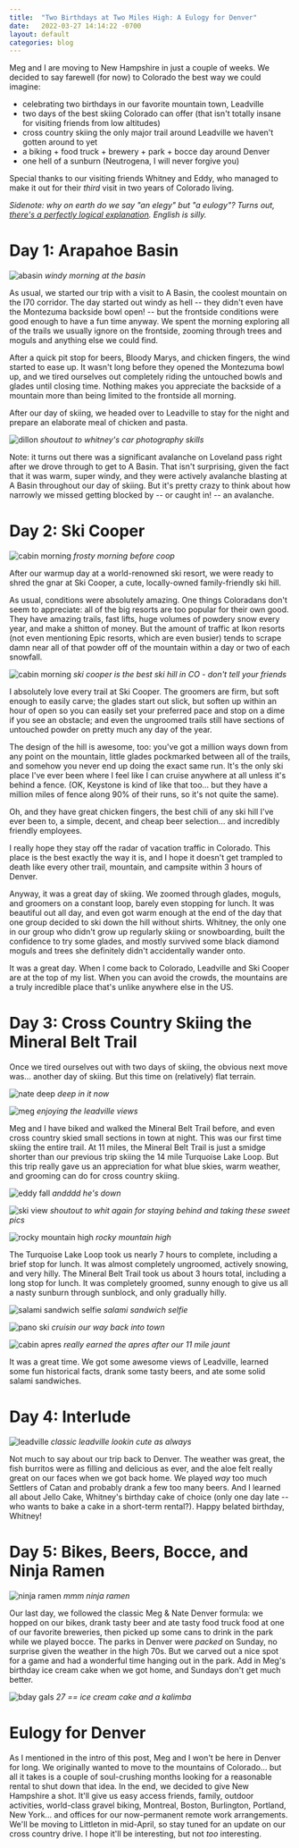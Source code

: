 ```yaml
---
title:  "Two Birthdays at Two Miles High: A Eulogy for Denver"
date:   2022-03-27 14:14:22 -0700
layout: default
categories: blog
---
```


Meg and I are moving to New Hampshire in just a couple of weeks.
We decided to say farewell (for now) to Colorado the best way we
could imagine:

- celebrating two birthdays in our favorite mountain town, Leadville
- two days of the best skiing Colorado can offer (that isn't totally
  insane for visiting friends from low altitudes)
- cross country skiing the only major trail around Leadville we haven't
  gotten around to yet
- a biking + food truck + brewery + park + bocce day around Denver
- one hell of a sunburn (Neutrogena, I will never forgive you)

Special thanks to our visiting friends Whitney and Eddy, who managed
to make it out for their *third* visit in two years of Colorado
living.

*Sidenote: why on earth do we say "an elegy" but "a eulogy"? Turns out,
[there's a perfectly logical explanation](https://www.quora.com/Which-of-the-indefinite-articles-a-or-an-precedes-the-word-eulogy).
English is silly.*

<!-- readmore -->

# Day 1: Arapahoe Basin

![abasin](/../_images/mar_2022_leadville/01_abasin.jpg)
*windy morning at the basin*

As usual, we started our trip with a visit to A Basin, the coolest
mountain on the I70 corridor. The day started out windy as hell --
they didn't even have the Montezuma backside bowl open! --
but the frontside conditions were good enough to have a fun time
anyway. We spent the morning exploring all of the trails we usually
ignore on the frontside, zooming through trees and moguls and anything
else we could find.

After a quick pit stop for beers, Bloody Marys, and chicken fingers,
the wind started to ease up. It wasn't long before they opened the
Montezuma bowl up, and we tired ourselves out completely riding the
untouched bowls and glades until closing time. Nothing makes
you appreciate the backside of a mountain more than being limited to
the frontside all morning.

After our day of skiing, we headed over to Leadville to stay for the
night and prepare an elaborate meal of chicken and pasta.

![dillon](/../_images/mar_2022_leadville/02_dillon.jpg)
*shoutout to whitney's car photography skills*

Note: it turns out there was a significant avalanche on Loveland pass
right after we drove through to get to A Basin. That isn't surprising,
given the fact that it was warm, super windy, and they were actively
avalanche blasting at A Basin throughout our day of skiing. But it's
pretty crazy to think about how narrowly we missed getting blocked by --
or caught in! -- an avalanche.

# Day 2: Ski Cooper

![cabin morning](/../_images/mar_2022_leadville/03_cabin_morning.jpg)
*frosty morning before coop*

After our warmup day at a world-renowned ski resort, we were ready
to shred the gnar at Ski Cooper, a cute, locally-owned family-friendly
ski hill.

As usual, conditions were absolutely amazing. One things Coloradans
don't seem to appreciate: all of the big resorts are too popular for
their own good. They have amazing trails, fast lifts, huge volumes of
powdery snow every year, and make a shitton of money. But the amount
of traffic at Ikon resorts (not even mentioning Epic resorts, which
are even busier) tends to scrape damn near all of that powder off of
the mountain within a day or two of each snowfall.

![cabin morning](/../_images/mar_2022_leadville/04_coop.jpg)
*ski cooper is the best ski hill in CO - don't tell your friends*

I absolutely love every trail at Ski Cooper. The groomers are firm,
but soft enough to easily carve; the glades start out slick, but soften
up within an hour of open so you can easily set your preferred pace and
stop on a dime if you see an obstacle; and even the ungroomed trails
still have sections of untouched powder on pretty much any day of the
year.

The design of the hill is awesome, too: you've got a million ways down
from any point on the mountain, little glades pockmarked between all of
the trails, and somehow you never end up doing the exact same run. It's
the only ski place I've ever been where I feel like I can cruise anywhere
at all unless it's behind a fence. (OK, Keystone is kind of like that too...
but they have a million miles of fence along 90% of their runs, so it's
not quite the same).

Oh, and they have great chicken fingers, the best chili of any ski hill
I've ever been to, a simple, decent, and cheap beer selection... and
incredibly friendly employees.

I really hope they stay off the radar of vacation traffic in Colorado.
This place is the best exactly the way it is, and I hope it doesn't get
trampled to death like every other trail, mountain, and campsite within
3 hours of Denver.

Anyway, it was a great day of skiing. We zoomed through glades, moguls,
and groomers on a constant loop, barely even stopping for lunch. It
was beautiful out all day, and even got warm enough at the end of the day
that one group decided to ski down the hill without shirts. Whitney,
the only one in our group who didn't grow up regularly skiing or snowboarding,
built the confidence to try some glades, and mostly survived some black
diamond moguls and trees she definitely didn't accidentally wander onto.

It was a great day. When I come back to Colorado, Leadville and Ski Cooper
are at the top of my list. When you can avoid the crowds, the mountains
are a truly incredible place that's unlike anywhere else in the US.

# Day 3: Cross Country Skiing the Mineral Belt Trail

Once we tired ourselves out with two days of skiing, the obvious next
move was... another day of skiing. But this time on (relatively) flat
terrain.

![nate deep](/../_images/mar_2022_leadville/05_nate_deep.jpg)
*deep in it now*

![meg](/../_images/mar_2022_leadville/06_meg.jpg)
*enjoying the leadville views*

Meg and I have biked and walked the Mineral Belt Trail before, and even
cross country skied small sections in town at night. This was our first
time skiing the entire trail. At 11 miles, the Mineral Belt Trail is just
a smidge shorter than our previous trip skiing the 14 mile Turquoise Lake Loop.
But this trip really gave us an appreciation for what blue skies, warm
weather, and grooming can do for cross country skiing.

![eddy fall](/../_images/mar_2022_leadville/07_eddy_fall.jpg)
*andddd he's down*

![ski view](/../_images/mar_2022_leadville/08_ski_view.jpg)
*shoutout to whit again for staying behind and taking these sweet pics*

![rocky mountain high](/../_images/mar_2022_leadville/09_you_high_bruh.jpg)
*rocky mountain high*

The Turquoise Lake Loop took us nearly 7 hours to complete, including a
brief stop for lunch. It was almost completely ungroomed, actively
snowing, and very hilly. The Mineral Belt Trail took us about 3 hours
total, including a long stop for lunch. It was completely groomed,
sunny enough to give us all a nasty sunburn through sunblock, and
only gradually hilly.

![salami sandwich selfie](/../_images/mar_2022_leadville/11_sammies.jpg)
*salami sandwich selfie*

![pano ski](/../_images/mar_2022_leadville/10_pano_ski.jpg)
*cruisin our way back into town*

![cabin apres](/../_images/mar_2022_leadville/12_cabin_apres.jpg)
*really earned the apres after our 11 mile jaunt*

It was a great time. We got some awesome views of Leadville, learned some
fun historical facts, drank some tasty beers, and ate some solid salami
sandwiches.

# Day 4: Interlude

![leadville](/../_images/mar_2022_leadville/13_leadville.jpg)
*classic leadville lookin cute as always*

Not much to say about our trip back to Denver. The weather was great,
the fish burritos were as filling and delicious as ever, and the aloe
felt really great on our faces when we got back home. We played *way*
too much Settlers of Catan and probably drank a few too many beers.
And I learned all about Jello Cake, Whitney's birthday cake of choice
(only one day late -- who wants to bake a cake in a short-term rental?).
Happy belated birthday, Whitney!

# Day 5: Bikes, Beers, Bocce, and Ninja Ramen

![ninja ramen](/../_images/mar_2022_leadville/14_ninja_ramen.jpg)
*mmm ninja ramen*

Our last day, we followed the classic Meg & Nate Denver formula: we
hopped on our bikes, drank tasty beer and ate tasty food truck food
at one of our favorite breweries, then picked up some cans to drink
in the park while we played bocce. The parks in Denver were *packed*
on Sunday, no surprise given the weather in the high 70s. But we
carved out a nice spot for a game and had a wonderful time hanging
out in the park. Add in Meg's birthday ice cream cake when we got
home, and Sundays don't get much better.

![bday gals](/../_images/mar_2022_leadville/15_bday_gals.jpg)
*27 == ice cream cake and a kalimba*

# Eulogy for Denver

As I mentioned in the intro of this post, Meg and I won't be here
in Denver for long. We originally wanted to move to the mountains
of Colorado... but all it takes is a couple of soul-crushing months
looking for a reasonable rental to shut down that idea. In the end,
we decided to give New Hampshire a shot. It'll give us easy access
friends, family, outdoor activities, world-class gravel biking,
Montreal, Boston, Burlington, Portland, New York... and offices for
our now-permanent remote work arrangements. We'll be moving to
Littleton in mid-April, so stay tuned for an update on our cross
country drive. I hope it'll be interesting, but not *too* interesting.
